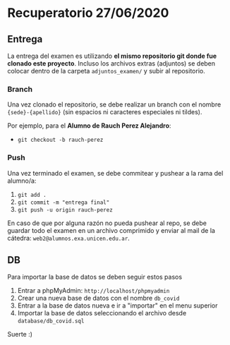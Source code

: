 # Recuperatorio 27/06/2020

## Entrega
La entrega del examen es utilizando **el mismo repositorio git donde fue clonado este proyecto**. Incluso los archivos extras (adjuntos) se deben colocar dentro de la carpeta `adjuntos_examen/` y subir al repositorio.

### Branch
Una vez clonado el repositorio, se debe realizar un branch con el nombre `{sede}-{apellido}` (sin espacios ni caracteres especiales ni tildes).

Por ejemplo, para el **Alumno de Rauch Perez Alejandro**:
* `git checkout -b rauch-perez`

### Push
Una vez terminado el examen, se debe commitear y pushear a la rama del alumno/a:
1. `git add .`
2. `git commit -m "entrega final"`
3. `git push -u origin rauch-perez`

En caso de que por alguna razón no pueda pushear al repo, se debe guardar todo el examen en un archivo comprimido y enviar al mail de la cátedra: `web2@alumnos.exa.unicen.edu.ar`.

## DB
Para importar la base de datos se deben seguir estos pasos

1. Entrar a phpMyAdmin: `http://localhost/phpmyadmin`
2. Crear una nueva base de datos con el nombre `db_covid`
3. Entrar a la base de datos nueva e ir a "importar" en el menu superior
4. Importar la base de datos seleccionando el archivo desde `database/db_covid.sql`

Suerte :)

